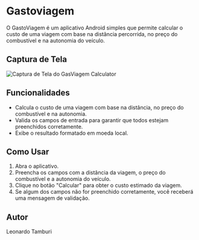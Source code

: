 # Gastoviagem

O GastoViagem é um aplicativo Android simples que permite calcular o custo de uma viagem com base na distância percorrida, no preço do combustível e na autonomia do veículo.

## Captura de Tela
![Captura de Tela do GasViagem Calculator](screenshot.png)

## Funcionalidades

- Calcula o custo de uma viagem com base na distância, no preço do combustível e na autonomia.
- Valida os campos de entrada para garantir que todos estejam preenchidos corretamente.
- Exibe o resultado formatado em moeda local.

## Como Usar

1. Abra o aplicativo.
2. Preencha os campos com a distância da viagem, o preço do combustível e a autonomia do veículo.
3. Clique no botão "Calcular" para obter o custo estimado da viagem.
4. Se algum dos campos não for preenchido corretamente, você receberá uma mensagem de validação.

## Autor
Leonardo Tamburi

